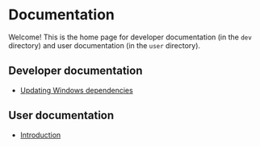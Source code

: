 # Documentation

Welcome! This is the home page for developer documentation (in the `dev` directory) and user documentation (in the `user` directory).


## Developer documentation

-   [Updating Windows dependencies](dev/updating_win_deps.md)


## User documentation

-   [Introduction](user/intro.md)
